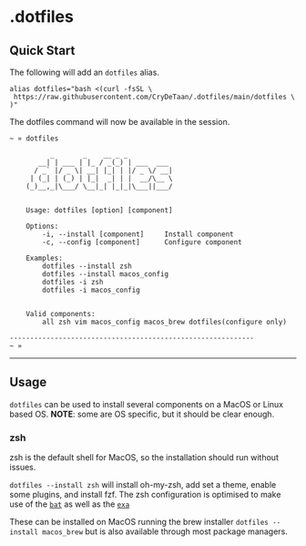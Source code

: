 # .dotfiles

## Quick Start
The following will add an `dotfiles` alias.

```
alias dotfiles="bash <(curl -fsSL \
 https://raw.githubusercontent.com/CryDeTaan/.dotfiles/main/dotfiles \
)"
```

The dotfiles command will now be available in the session.

```
~ » dotfiles

          _       _    __ _ _
       __| | ___ | |_ / _(_) | ___  ___
      / _` |/ _ \| __| |_| | |/ _ \/ __|
     | (_| | (_) | |_|  _| | |  __/\__ \
    (_)__,_|\___/ \__|_| |_|_|\___||___/


    Usage: dotfiles [option] [component]

    Options:
        -i, --install [component]     Install component
        -c, --config [component]      Configure component

    Examples:
        dotfiles --install zsh
        dotfiles --install macos_config
        dotfiles -i zsh
        dotfiles -i macos_config


    Valid components:
        all zsh vim macos_config macos_brew dotfiles(configure only)

------------------------------------------------------------
~ »
```

---

## Usage

`dotfiles` can be used to install several components on a MacOS or Linux based
OS. **NOTE**: some are OS specific, but it should be clear enough.

### zsh

zsh is the default shell for MacOS, so the installation should run without
issues.

`dotfiles --install zsh` will install oh-my-zsh, add set a theme, enable some
plugins, and install fzf. The zsh configuration is optimised to make use of the
[`bat`](https://github.com/sharkdp/bat) as well as the
[`exa`](https://github.com/ogham/exa)

These can be installed on MacOS running the brew installer `dotfiles --install
macos_brew` but is also available through most package managers.
